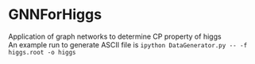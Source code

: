 # GNNForHiggs
Application of graph networks to determine CP property of higgs  
An example run to generate ASCII file is `ipython DataGenerator.py -- -f higgs.root -o higgs`  
